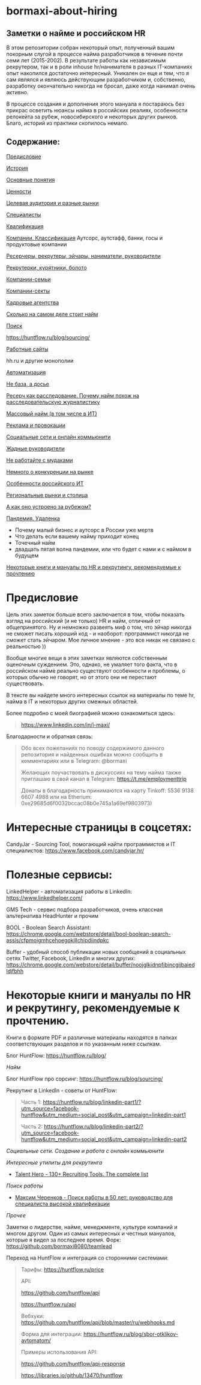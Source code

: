 # bormaxi-about-hiring

## Заметки о найме и российском HR

В этом репозитории собран некоторый опыт, полученный вашим покорным слугой в процессе найма разработчиков в течение почти семи лет (2015-2002). В результате работы как независимым рекрутером, так и в роли inhouse hr/нанимателя в разных IT-компаниях опыт накопился достаточно интересный. Уникален он еще и тем, что я сам являлся и являюсь действующим разработчиком и, собственно, разработку окончательно никогда не бросал, даже когда нанимал очень активно.

В процессе создания и дополнения этого мануала я постараюсь без прикрас осветить нюансы найма в российских реалиях, особенности релокейта за рубеж, новосибирского и некоторых других рынков. Благо, историй из практики скопилось немало.

## Содержание:

[Предисловие](#предисловие)

[История](#история)

[Основные понятия](#основные-понятия)

[Ценности](#ценности)

[Целевая аудитория и разные рынки](#целевая-аудитория-и-разные-рынки)

[Специалисты](#специалисты)

[Квалификация](#квалификация)

[Компании. Классификация](#компании-классификация)
Аутсорс, аутстафф, банки, госы и продуктовые компании

[Ресерчеры, рекрутеры, эйчары, наниматели, руководители](#ресерчеры-рекрутеры-эйчары-наниматели-руководители)

[Рекрутерки, курятники, болото](#рекрутерки-курятники-болото)

[Компании-семьи](#компания-семьи)

[Компании-секты](#компания-секты)

[Кадровые агентства](#кадровые-агентства)

[Сколько на самом деле стоит найм](#сколько-на-самом-деле-стоит-найм)

[Поиск](#поиск)

https://huntflow.ru/blog/sourcing/

[Работные сайты](#работные-сайты)

hh.ru и другие монополии

[Автоматизация](#автоматизация)

[Не база, а досье](#не-база-а-досье)

[Ресерч как расследование. Почему найм похож на расследовательскую журналистику](#ресерч-как-расследование)

[Массовый найм (в том числе в ИТ)](#массовый-найм)

[Реклама и провокации](#реклама-и-провокации)

[Социальные сети и онлайн коммьюнити](#социальные-сети)

[Жадные руководители](#жадные-руководители)

[Не работайте с мудаками](#не-работайте-с-мудаками)

[Немного о конкуренции на рынке](#немного-о-конкуренции-на-рынке)

[Особенности российского ИТ](#особенности-российского-ит)

[Региональные рынки и столица](#региональные-рынки-и-столица)

[А как оно устроено за рубежом?](#а-как-оно-устроено-за-рубежом)

[Пандемия. Удаленка](#пандемия-удаленка)

- Почему малый бизнес и аутсорс в России уже мертв
- Что делать если вашему найму приходит конец
- Точечный найм
- двадцать пятая волна пандемии, или что будет с нами и с наймом в будущем

[Некоторые книги и мануалы по HR и рекрутингу, рекомендуемые к прочтению](#книги-и-мануалы)

# Предисловие

Цель этих заметок больше всего заключается в том, чтобы показать взгляд на российский (и не только) HR и найм, отличный от общепринятого. Ну и немножко развеять миф о том, что эйчар никогда не сможет писать хороший код - и наоборот: программист никогда не сможет стать эйчаром. Мое личное мнение - это все никак не связано с реальностью ))

Вообще многие вещи в этих заметках являются собственным оценочным суждением. Это, однако, не умаляет того факта, что в российском найме реально существуют особенности и проблемы, о которых обычно не говорят, но от этого они не перестают существовать.

В тексте вы найдете много интересных ссылок на материалы по теме hr, найма в IT и некоторых других смежных областей.

Более подробно с моей биографией можно ознакомиться здесь:

> https://www.linkedin.com/in/i-maxi/

Благодарности и обратная связь:

> Обо всех пожеланиях по поводу содержимого данного репозитория и найденных ошибках можно сообщить в комментариях или в Telegram: @bormaxi
>
> Желающих поучаствовать в дискуссиях на тему найма также приглашаю в свой канал в Telegram: https://t.me/employmenttrip
>
> Донаты в благодарность принимаются на карту Tinkoff: 5536 9138 6607 4988
или на Etherium: 0xe29685d6f0032bccac08b0e745a1a69ef9803973)

# Интересные страницы в соцсетях:

CandyJar - Sourcing Tool, помогающий найти программистов и IT специалистов: https://www.facebook.com/candyjar.hr/

# Полезные сервисы:

LinkedHelper - автоматизация работы в LinkedIn: https://www.linkedhelper.com/

GMS Tech - сервис подбора разработчиков, очень классная альтернатива HeadHunter и прочим

BOOL - Boolean Search Assistant: https://chrome.google.com/webstore/detail/bool-boolean-search-assis/cfpmoigmhcehoegokjllchipdiindpkc

Buffer - удобный способ публикации новых сообщений в социальных сетях Twitter, Facebook, LinkedIn и многих других: https://chrome.google.com/webstore/detail/buffer/noojglkidnpfjbincgijbaiedldjfbhh

# Некоторые книги и мануалы по HR и рекрутингу, рекомендуемые к прочтению.

Книги в формате PDF и различные материалы находятся в папках соответствующих разделов и по указанным ниже ссылкам.

Блог HuntFlow: https://huntflow.ru/blog/

*Найм*

Блог HuntFlow про сорсинг: https://huntflow.ru/blog/sourcing/

Рекрутинг в LinkedIn - советы от HuntFlow:

> Часть 1: https://huntflow.ru/blog/linkedin-part1/?utm_source=facebook-huntflow&utm_medium=social_post&utm_campaign=linkedin-part1
>
> Часть 2: https://huntflow.ru/blog/linkedin-part2/?utm_source=facebook-huntflow&utm_medium=social_post&utm_campaign=linkedin-part2

*Социальные сети. Создание и работа с онлайн коммьюнити*

*Интересные утилиты для рекрутинга*

- [Talent Hero - 130+ Recruiting Tools. The complete list](/Content/RecruitingTools/Tools-for-Recruiters-v2.pdf)

*Поиск работы*

- [Максим Черенков - Поиск работы в 50 лет: руководство для специалиста высокой квалификации](/Content/JobSearch/Cherenkov_Job_After_50_Overqualified.pdf)

*Прочее*

Заметки о лидерстве, найме, менеджменте, культуре компаний и многом другом. Один из самых интересных и честных мануалов, которые я видел за последнее время.
Форк: https://github.com/bormaxi8080/teamlead

Переход на HuntFlow и интеграция со сторонними системами:

> Тарифы: https://huntflow.ru/price
>
> API:
>
> https://github.com/huntflow/api
>
> https://huntflow.ru/api
>
> Вебхуки: https://github.com/huntflow/api/blob/master/ru/webhooks.md
>
> Форма для интеграции: https://huntflow.ru/blog/sbor-otklikov-avtomatom/
>
> Примеры использования API:
> 
> https://github.com/huntflow/api-response
>
> https://libraries.io/github/13470/huntflow